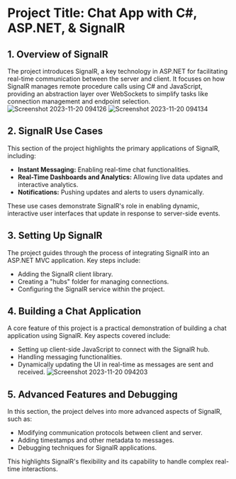 # Project Title: Chat App with C#, ASP.NET, & SignalR

## 1. Overview of SignalR

The project introduces SignalR, a key technology in ASP.NET for facilitating real-time communication between the server and client. It focuses on how SignalR manages remote procedure calls using C# and JavaScript, providing an abstraction layer over WebSockets to simplify tasks like connection management and endpoint selection.
![Screenshot 2023-11-20 094126](https://github.com/bestcoolestp/ChatApp_Csharp_ASP.NET_signalR/assets/108534975/607a196b-6bdc-4bf9-a3f8-1def92e43160)
![Screenshot 2023-11-20 094134](https://github.com/bestcoolestp/ChatApp_Csharp_ASP.NET_signalR/assets/108534975/a69064dc-91b0-4d55-86ba-70ac477b1ed1)


## 2. SignalR Use Cases

This section of the project highlights the primary applications of SignalR, including:

- **Instant Messaging:** Enabling real-time chat functionalities.
- **Real-Time Dashboards and Analytics:** Allowing live data updates and interactive analytics.
- **Notifications:** Pushing updates and alerts to users dynamically.

These use cases demonstrate SignalR's role in enabling dynamic, interactive user interfaces that update in response to server-side events.

## 3. Setting Up SignalR

The project guides through the process of integrating SignalR into an ASP.NET MVC application. Key steps include:

- Adding the SignalR client library.
- Creating a "hubs" folder for managing connections.
- Configuring the SignalR service within the project.

## 4. Building a Chat Application

A core feature of this project is a practical demonstration of building a chat application using SignalR. Key aspects covered include:

- Setting up client-side JavaScript to connect with the SignalR hub.
- Handling messaging functionalities.
- Dynamically updating the UI in real-time as messages are sent and received.
![Screenshot 2023-11-20 094203](https://github.com/bestcoolestp/ChatApp_Csharp_ASP.NET_signalR/assets/108534975/396b0d82-8029-498f-a874-5f940730dd52)

## 5. Advanced Features and Debugging

In this section, the project delves into more advanced aspects of SignalR, such as:

- Modifying communication protocols between client and server.
- Adding timestamps and other metadata to messages.
- Debugging techniques for SignalR applications.

This highlights SignalR's flexibility and its capability to handle complex real-time interactions.
